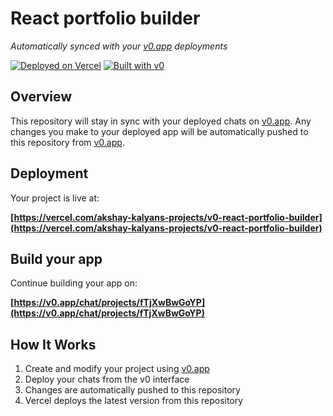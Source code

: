 # React portfolio builder

*Automatically synced with your [v0.app](https://v0.app) deployments*

[![Deployed on Vercel](https://img.shields.io/badge/Deployed%20on-Vercel-black?style=for-the-badge&logo=vercel)](https://vercel.com/akshay-kalyans-projects/v0-react-portfolio-builder)
[![Built with v0](https://img.shields.io/badge/Built%20with-v0.app-black?style=for-the-badge)](https://v0.app/chat/projects/fTjXwBwGoYP)

## Overview

This repository will stay in sync with your deployed chats on [v0.app](https://v0.app).
Any changes you make to your deployed app will be automatically pushed to this repository from [v0.app](https://v0.app).

## Deployment

Your project is live at:

**[https://vercel.com/akshay-kalyans-projects/v0-react-portfolio-builder](https://vercel.com/akshay-kalyans-projects/v0-react-portfolio-builder)**

## Build your app

Continue building your app on:

**[https://v0.app/chat/projects/fTjXwBwGoYP](https://v0.app/chat/projects/fTjXwBwGoYP)**

## How It Works

1. Create and modify your project using [v0.app](https://v0.app)
2. Deploy your chats from the v0 interface
3. Changes are automatically pushed to this repository
4. Vercel deploys the latest version from this repository